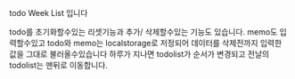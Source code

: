 todo Week List 입니다

todo를 초기화할수있는 리셋기능과 추가/ 삭제할수있는 기능도 있습니다.
memo도 입력할수있고 todo와 memo는 localstorage로 저정되어 데이터를 삭제전까지 입력한 값을 그대로 불러올수있습니다
하루가 지나면 todolist가 순서가 변경되고 전날의 todolist는 맨뒤로 이동합니다.